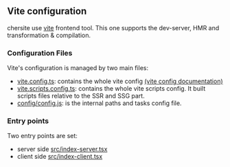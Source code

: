 ## <a name="ViteConfiguration"></a>Vite configuration

chersite use [vite](https://vitejs.dev/) frontend tool.
This one supports the dev-server, HMR and transformation & compilation.

### <a name="ConfigurationFiles"></a>Configuration Files

Vite's configuration is managed by two main files:

- [vite.config.ts](../vite.config.ts): contains the whole vite config [(vite config documentation)](https://vitejs.dev/config/)
- [vite.scripts.config.ts](../vite.scripts.config.ts): contains the whole vite scripts config. It built scripts files relative to the SSR and SSG part.
- [config/config.js](../config/config.js): is the internal paths and tasks config file.

### <a name="Entrypoints"></a>Entry points

Two entry points are set:

- server side [src/index-server.tsx](../src/index-server.tsx)
- client side [src/index-client.tsx](../src/index.tsx)
